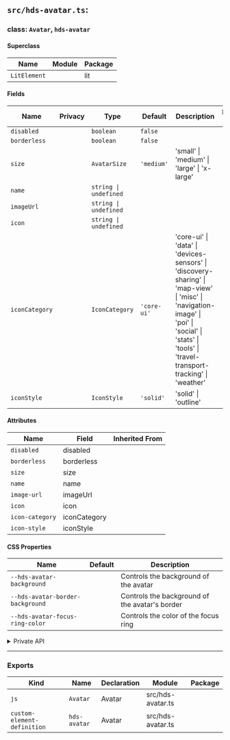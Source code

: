 ## `src/hds-avatar.ts`:

### class: `Avatar`, `hds-avatar`

#### Superclass

| Name         | Module | Package |
| ------------ | ------ | ------- |
| `LitElement` |        | lit     |

#### Fields

| Name           | Privacy | Type                  | Default     | Description                                                                                                                                                                                          | Inherited From |
| -------------- | ------- | --------------------- | ----------- | ---------------------------------------------------------------------------------------------------------------------------------------------------------------------------------------------------- | -------------- |
| `disabled`     |         | `boolean`             | `false`     |                                                                                                                                                                                                      |                |
| `borderless`   |         | `boolean`             | `false`     |                                                                                                                                                                                                      |                |
| `size`         |         | `AvatarSize`          | `'medium'`  | 'small' \| 'medium' \| 'large' \| 'x-large'                                                                                                                                                          |                |
| `name`         |         | `string \| undefined` |             |                                                                                                                                                                                                      |                |
| `imageUrl`     |         | `string \| undefined` |             |                                                                                                                                                                                                      |                |
| `icon`         |         | `string \| undefined` |             |                                                                                                                                                                                                      |                |
| `iconCategory` |         | `IconCategory`        | `'core-ui'` | 'core-ui' \| 'data' \| 'devices-sensors' \| 'discovery-sharing' \| 'map-view' \| 'misc' \| 'navigation-image' \| 'poi' \| 'social' \| 'stats' \| 'tools' \| 'travel-transport-tracking' \| 'weather' |                |
| `iconStyle`    |         | `IconStyle`           | `'solid'`   | 'solid' \| 'outline'                                                                                                                                                                                 |                |

#### Attributes

| Name            | Field        | Inherited From |
| --------------- | ------------ | -------------- |
| `disabled`      | disabled     |                |
| `borderless`    | borderless   |                |
| `size`          | size         |                |
| `name`          | name         |                |
| `image-url`     | imageUrl     |                |
| `icon`          | icon         |                |
| `icon-category` | iconCategory |                |
| `icon-style`    | iconStyle    |                |

#### CSS Properties

| Name                             | Default | Description                                    |
| -------------------------------- | ------- | ---------------------------------------------- |
| `--hds-avatar-background`        |         | Controls the background of the avatar          |
| `--hds-avatar-border-background` |         | Controls the background of the avatar's border |
| `--hds-avatar-focus-ring-color`  |         | Controls the color of the focus ring           |

<details><summary>Private API</summary>

#### Methods

| Name            | Privacy   | Description | Parameters                  | Return | Inherited From |
| --------------- | --------- | ----------- | --------------------------- | ------ | -------------- |
| `getInitials`   | protected |             | `name: string \| undefined` |        |                |
| `getIconSize`   | private   |             |                             |        |                |
| `renderContent` | private   |             |                             |        |                |

</details>

<hr/>

### Exports

| Kind                        | Name         | Declaration | Module            | Package |
| --------------------------- | ------------ | ----------- | ----------------- | ------- |
| `js`                        | `Avatar`     | Avatar      | src/hds-avatar.ts |         |
| `custom-element-definition` | `hds-avatar` | Avatar      | src/hds-avatar.ts |         |
